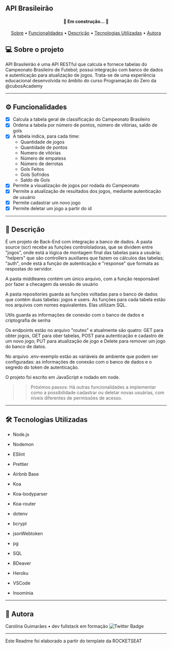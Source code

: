 ## API Brasileirão

<h4 align="center"> 
	🚧 Em construção...  🚧
</h4>

<p align="center">
 <a href=#sobre-o-projeto>Sobre</a> •
 <a href=#funcionalidades>Funcionalidades</a> •
  <a href=#-descrição>Descrição</a> • 
 <a href=#Tecnologias Utilizadas>Tecnologias Utilizadas</a>  • 
 <a href=#Autora>Autora</a>
</p

---

## 💻 Sobre o projeto

API Brasileirão é uma API RESTful que calcula e fornece tabelas do Campeonato Brasileiro de Futebol; possui integração com banco de dados e autenticação para atualização de jogos.
Trata-se de uma experiência educacional desenvolvida no âmbito do curso Programação do Zero da @cubosAcademy

---

## ⚙️ Funcionalidades

-   [x] Calcula a tabela geral de classificação do Campeonato Brasileiro
-   [x] Ordena a tabela por número de pontos, número de vitórias, saldo de gols
-   [x] A tabela indica, para cada time:
    -   Quantidade de jogos
    -   Quantidade de pontos
    -   Numero de vitórias
    -   Número de empatess
    -   Número de derrotas
    -   Gols Feitos
    -   Gols Sofridos
    -   Saldo de Gols
-   [x] Permite a visualização de jogos por rodada do Campeonato
-   [x] Permite a atualização de resultados dos jogos, mediante autenticação de usuário
-   [x] Permite cadastrar um novo jogo
-   [x] Permite deletar um jogo a partir do id

---

## 🚀 Descrição

É um projeto de Back-End com integração a banco de dados.
A pasta source (scr) recebe as funções controloladoras, que se dividem entre "jogos", onde está a lógica de montagem final das tabelas para a usuária; "helpers" que são controllers auxiliares
que fazem os cálculos das tabelas; "auth", onde está a função de autenticação e "response" que formata as respostas do servidor.

A pasta middleares contém um único arquivo, com a função responsável por fazer a checagem da sessão de usuário

A pasta repositories guarda as funções voltadas para o banco de dados que contém duas tabelas: jogos e users. As funções para cada tabela estão nos arquivos com nomes equivalentes.
Elas utilizam SQL.

Utils guarda as informações de conexão com o banco de dados e criptografia de senha

Os endpoints estão no arquivo "routes" e atualmente são quatro: GET para obter jogos, GET para ober tabelas, POST para autenticação e cadastro de um novo jogo; PUT para atualização de jogo e Delete para remover um jogo do banco de datos.

No arquivo .env-exemplo estão as variáveis de ambiente que podem ser configuradas: as informações de conexão com o banco de dados e o segredo do token de autenticação.

O projeto foi escrito em JavaScript e rodado em node.

> > Próximos passos: Há outras funcionalidades a implementar como a possibilidade cadastrar ou deletar novas usuárias, com níveis diferentes de permissões de acesso.

---

## 🛠 Tecnologias Utilizadas

-   Node.js
-   Nodemon
-   ESlint
-   Prettier
-   Airbnb Base
-   Koa
-   Koa-bodyparser
-   Koa-router
-   dotenv
-   bcrypt
-   jsonWebtoken
-   pg

-   SQL
-   BDeaver
-   Heroku

-   VSCode
-   Insominia

---

## 🦸 Autora

Carolina Guimarães • dev fullstack em formação
![Twitter Badge](https://img.shields.io/badge/-@carolguimari-1ca0f1?style=flat-square&labelColor=1ca0f1&logo=twitter&logoColor=white&link=https://twitter.com/carolguimari)

---

Este Readme foi elaborado a partir do template da ROCKETSEAT

